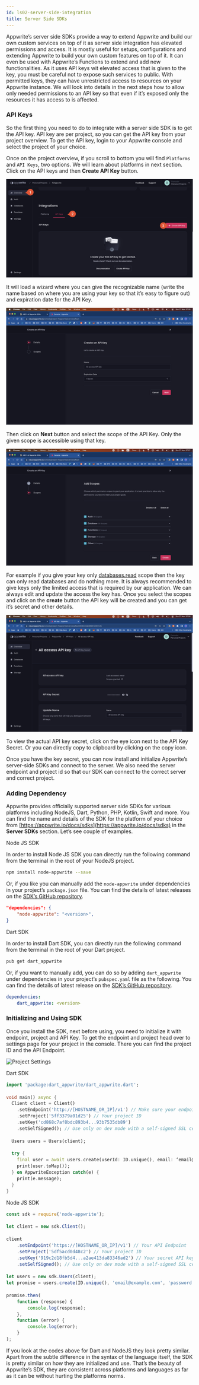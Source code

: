 ```yaml
---
id: ls02-server-side-integration
title: Server Side SDKs
---
```


Appwrite’s server side SDKs provide a way to extend Appwrite and build our own custom services on top of it as server side integration has elevated permissions and access. It is mostly useful for setups, configurations and extending Appwrite to build your own custom features on top of it. It can even be used with Appwrite’s Functions to extend and add new functionalities. As it uses API keys wit elevated access that is given to the key, you must be careful not to expose such services to public. With permitted keys, they can have unrestricted access to resources on your Appwrite instance. We will look into details in the next steps how to allow only needed permissions to an API key so that even if it’s exposed only the resources it has access to is affected.

### API Keys

So the first thing you need to do to integrate with a server side SDK is to get the API key. API key are per project, so you can get the API key from your project overview. To get the API key, login to your Appwrite console and select the project of your choice.

Once on the project overview, if you scroll to bottom you will find `Platforms` and `API Keys`, two options. We will learn about platforms in next section. Click on the API keys and then **Create API Key** button.

![Create API Key](../../images/create-api-key.png)

It will load a wizard where you can give the recognizable name (write the name based on where you are using your key so that it’s easy to figure out) and expiration date for the API Key.

![API Key Wizard](../../images/api-key-form.png)

Then click on **Next** button and select the scope of the API Key. Only the given scope is accessible using that key.

![API Key Scope](../../images/api-key-scope.png)

For example if you give your key only [databases.read](http://database.read) scope then the key can only read databases and do nothing more. It is always recommended to give keys only the limited access that is required by our application. We can always edit and update the access the key has. Once you select the scopes and click on the **create** button the API key will be created and you can get it’s secret and other details.

![API Key Details](../../images/api-key-details.png)

To view the actual API key secret, click on the eye icon next to the API Key Secret. Or you can directly copy to clipboard by clicking on the copy icon.

Once you have the key secret, you can now install and initialize Appwrite’s server-side SDKs and connect to the server. We also need the server endpoint and project id so that our SDK can connect to the correct server and correct project.

### Adding Dependency

Appwrite provides officially supported server side SDKs for various platforms including NodeJS, Dart, Python, PHP, Kotlin, Swift and more. You can find the name and details of the SDK for the platform of your choice from [https://appwrite.io/docs/sdks](https://appwrite.io/docs/sdks) in the **Server SDKs** section. Let’s see couple of examples.

Node JS SDK

In order to install Node JS SDK you can directly run the following command from the terminal in the root of your NodeJS project.

```bash
npm install node-appwrite --save
```

Or, if you like you can manually add the `node-appwrite` under dependencies in your project’s `package.json` file. You can find the details of latest releases on the [SDK’s GitHub repository](https://github.com/appwrite/sdk-for-node).

```json
"dependencies": {
    "node-appwrite": "<version>",
}
```

Dart SDK

In order to install Dart SDK, you can directly run the following command from the terminal in the root of your Dart project.

```bash
pub get dart_appwrite
```

Or, if you want to manually add, you can do so by adding `dart_appwrite` under dependencies in your project’s `pubspec.yaml` file as the following. You can find the details of latest release on the [SDK’s GitHub repository](https://github.com/appwrite/sdk-for-dart).

```yaml
dependencies:
	dart_appwrite: <version>
```

### Initializing and Using SDK

Once you install the SDK, next before using, you need to initialize it with endpoint, project and API Key. To get the endpoint and project head over to settings page for your project in the console. There you can find the project ID and the API Endpoint.

![Project Settings](../images/project-settings.png)

Dart SDK

```dart
import 'package:dart_appwrite/dart_appwrite.dart';

void main() async {
  Client client = Client()
    .setEndpoint('http://[HOSTNAME_OR_IP]/v1') // Make sure your endpoint is accessible
    .setProject('5ff3379a01d25') // Your project ID
    .setKey('cd868c7af8bdc893b4...93b7535db89')
    .setSelfSigned(); // Use only on dev mode with a self-signed SSL cert

  Users users = Users(client);

  try {
    final user = await users.create(userId: ID.unique(), email: ‘email@example.com’,password: ‘password’, name: ‘name’);
    print(user.toMap());
  } on AppwriteException catch(e) {
    print(e.message);
  }
}
```

Node JS SDK

```jsx
const sdk = require('node-appwrite');

let client = new sdk.Client();

client
	.setEndpoint('https://[HOSTNAME_OR_IP]/v1') // Your API Endpoint
	.setProject('5df5acd0d48c2') // Your project ID
	.setKey('919c2d18fb5d4...a2ae413da83346ad2') // Your secret API key
	.setSelfSigned(); // Use only on dev mode with a self-signed SSL cert

let users = new sdk.Users(client);
let promise = users.create(ID.unique(), 'email@example.com', 'password');

promise.then(
	function (response) {
		console.log(response);
	},
	function (error) {
		console.log(error);
	}
);
```

If you look at the codes above for Dart and NodeJS they look pretty similar. Apart from the subtle difference in the syntax of the language itself, the SDK is pretty similar on how they are initialized and use. That’s the beauty of Appwrite’s SDK, they are consistent across platforms and languages as far as it can be without hurting the platforms norms.
